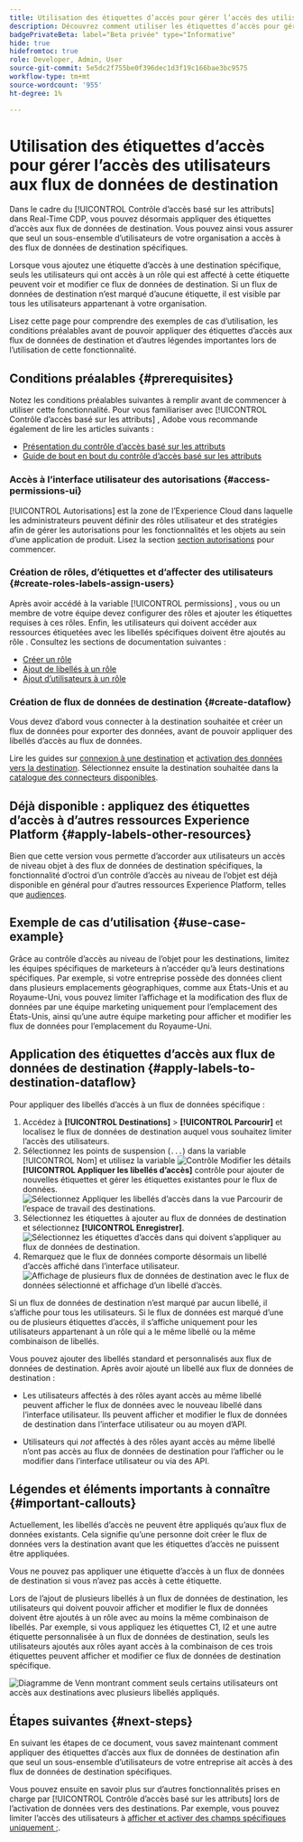 ```yaml
---
title: Utilisation des étiquettes d’accès pour gérer l’accès des utilisateurs aux flux de données de destination
description: Découvrez comment utiliser les étiquettes d’accès pour gérer l’accès des utilisateurs aux flux de données de destination afin qu’un seul sous-ensemble d’utilisateurs de votre entreprise ait accès à des flux de données de destination spécifiques.
badgePrivateBeta: label="Beta privée" type="Informative"
hide: true
hidefromtoc: true
role: Developer, Admin, User
source-git-commit: 5e5dc2f755be0f396dec1d3f19c166bae3bc9575
workflow-type: tm+mt
source-wordcount: '955'
ht-degree: 1%

---
```



# Utilisation des étiquettes d’accès pour gérer l’accès des utilisateurs aux flux de données de destination

Dans le cadre du [!UICONTROL Contrôle d’accès basé sur les attributs] dans Real-Time CDP, vous pouvez désormais appliquer des étiquettes d’accès aux flux de données de destination. Vous pouvez ainsi vous assurer que seul un sous-ensemble d’utilisateurs de votre organisation a accès à des flux de données de destination spécifiques.

Lorsque vous ajoutez une étiquette d’accès à une destination spécifique, seuls les utilisateurs qui ont accès à un rôle qui est affecté à cette étiquette peuvent voir et modifier ce flux de données de destination. Si un flux de données de destination n’est marqué d’aucune étiquette, il est visible par tous les utilisateurs appartenant à votre organisation.

Lisez cette page pour comprendre des exemples de cas d’utilisation, les conditions préalables avant de pouvoir appliquer des étiquettes d’accès aux flux de données de destination et d’autres légendes importantes lors de l’utilisation de cette fonctionnalité.

## Conditions préalables {#prerequisites}

Notez les conditions préalables suivantes à remplir avant de commencer à utiliser cette fonctionnalité. Pour vous familiariser avec [!UICONTROL Contrôle d’accès basé sur les attributs] , Adobe vous recommande également de lire les articles suivants :

* [Présentation du contrôle d’accès basé sur les attributs](/help/access-control/abac/overview.md)
* [Guide de bout en bout du contrôle d’accès basé sur les attributs](/help/access-control/abac/end-to-end-guide.md)

### Accès à l’interface utilisateur des autorisations {#access-permissions-ui}

[!UICONTROL Autorisations] est la zone de l’Experience Cloud dans laquelle les administrateurs peuvent définir des rôles utilisateur et des stratégies afin de gérer les autorisations pour les fonctionnalités et les objets au sein d’une application de produit. Lisez la section [section autorisations](/help/access-control/abac/end-to-end-guide.md#permissions) pour commencer.

### Création de rôles, d’étiquettes et d’affecter des utilisateurs {#create-roles-labels-assign-users}

Après avoir accédé à la variable [!UICONTROL permissions] , vous ou un membre de votre équipe devez configurer des rôles et ajouter les étiquettes requises à ces rôles. Enfin, les utilisateurs qui doivent accéder aux ressources étiquetées avec les libellés spécifiques doivent être ajoutés au rôle . Consultez les sections de documentation suivantes :

* [Créer un rôle](/help/access-control/abac/ui/roles.md)
* [Ajout de libellés à un rôle](/help/access-control/abac/end-to-end-guide.md#label-roles)
* [Ajout d’utilisateurs à un rôle](/help/access-control/ui/users.md)

### Création de flux de données de destination {#create-dataflow}

Vous devez d’abord vous connecter à la destination souhaitée et créer un flux de données pour exporter des données, avant de pouvoir appliquer des libellés d’accès au flux de données.

Lire les guides sur [connexion à une destination](/help/destinations/ui/connect-destination.md) et [activation des données vers la destination](/help/destinations/ui/activation-overview.md). Sélectionnez ensuite la destination souhaitée dans la [catalogue des connecteurs disponibles](/help/destinations/catalog/overview.md).

## Déjà disponible : appliquez des étiquettes d’accès à d’autres ressources Experience Platform {#apply-labels-other-resources}

Bien que cette version vous permette d’accorder aux utilisateurs un accès de niveau objet à des flux de données de destination spécifiques, la fonctionnalité d’octroi d’un contrôle d’accès au niveau de l’objet est déjà disponible en général pour d’autres ressources Experience Platform, telles que [audiences](/help/access-control/abac/end-to-end-guide.md#apply-labels-to-segments).

## Exemple de cas d’utilisation {#use-case-example}

Grâce au contrôle d’accès au niveau de l’objet pour les destinations, limitez les équipes spécifiques de marketeurs à n’accéder qu’à leurs destinations spécifiques. Par exemple, si votre entreprise possède des données client dans plusieurs emplacements géographiques, comme aux États-Unis et au Royaume-Uni, vous pouvez limiter l’affichage et la modification des flux de données par une équipe marketing uniquement pour l’emplacement des États-Unis, ainsi qu’une autre équipe marketing pour afficher et modifier les flux de données pour l’emplacement du Royaume-Uni.

## Application des étiquettes d’accès aux flux de données de destination {#apply-labels-to-destination-dataflow}

Pour appliquer des libellés d’accès à un flux de données spécifique :

1. Accédez à **[!UICONTROL Destinations]** > **[!UICONTROL Parcourir]** et localisez le flux de données de destination auquel vous souhaitez limiter l’accès des utilisateurs.
1. Sélectionnez les points de suspension (`...`) dans la variable [!UICONTROL Nom] et utilisez la variable ![Contrôle Modifier les détails](/help/access-control/images/olac/key-icon.svg) **[!UICONTROL Appliquer les libellés d’accès]** contrôle pour ajouter de nouvelles étiquettes et gérer les étiquettes existantes pour le flux de données.
   ![Sélectionnez Appliquer les libellés d’accès dans la vue Parcourir de l’espace de travail des destinations.](/help/access-control/images/olac/apply-access-labels.png)
1. Sélectionnez les étiquettes à ajouter au flux de données de destination et sélectionnez **[!UICONTROL Enregistrer]**.
   ![Sélectionnez les étiquettes d’accès dans qui doivent s’appliquer au flux de données de destination.](/help/access-control/images/olac/view-access-labels.png)
1. Remarquez que le flux de données comporte désormais un libellé d’accès affiché dans l’interface utilisateur.
   ![Affichage de plusieurs flux de données de destination avec le flux de données sélectionné et affichage d’un libellé d’accès.](/help/access-control/images/olac/dataflow-with-access-label.png)

Si un flux de données de destination n’est marqué par aucun libellé, il s’affiche pour tous les utilisateurs. Si le flux de données est marqué d’une ou de plusieurs étiquettes d’accès, il s’affiche uniquement pour les utilisateurs appartenant à un rôle qui a le même libellé ou la même combinaison de libellés.

Vous pouvez ajouter des libellés standard et personnalisés aux flux de données de destination. Après avoir ajouté un libellé aux flux de données de destination :

* Les utilisateurs affectés à des rôles ayant accès au même libellé peuvent afficher le flux de données avec le nouveau libellé dans l’interface utilisateur. Ils peuvent afficher et modifier le flux de données de destination dans l’interface utilisateur ou au moyen d’API.

* Utilisateurs qui *not* affectés à des rôles ayant accès au même libellé n’ont pas accès au flux de données de destination pour l’afficher ou le modifier dans l’interface utilisateur ou via des API.

## Légendes et éléments importants à connaître {#important-callouts}

Actuellement, les libellés d’accès ne peuvent être appliqués qu’aux flux de données existants. Cela signifie qu’une personne doit créer le flux de données vers la destination avant que les étiquettes d’accès ne puissent être appliquées.

Vous ne pouvez pas appliquer une étiquette d’accès à un flux de données de destination si vous n’avez pas accès à cette étiquette.

Lors de l’ajout de plusieurs libellés à un flux de données de destination, les utilisateurs qui doivent pouvoir afficher et modifier le flux de données doivent être ajoutés à un rôle avec au moins la même combinaison de libellés. Par exemple, si vous appliquez les étiquettes C1, I2 et une autre étiquette personnalisée à un flux de données de destination, seuls les utilisateurs ajoutés aux rôles ayant accès à la combinaison de ces trois étiquettes peuvent afficher et modifier ce flux de données de destination spécifique.

![Diagramme de Venn montrant comment seuls certains utilisateurs ont accès aux destinations avec plusieurs libellés appliqués.](/help/access-control/images/olac/multiple-labels-venn.png)

## Étapes suivantes {#next-steps}

En suivant les étapes de ce document, vous savez maintenant comment appliquer des étiquettes d’accès aux flux de données de destination afin que seul un sous-ensemble d’utilisateurs de votre entreprise ait accès à des flux de données de destination spécifiques.

Vous pouvez ensuite en savoir plus sur d’autres fonctionnalités prises en charge par [!UICONTROL Contrôle d’accès basé sur les attributs] lors de l’activation de données vers des destinations. Par exemple, vous pouvez limiter l’accès des utilisateurs à [afficher et activer des champs spécifiques uniquement ;](/help/access-control/abac/overview.md#destinations).